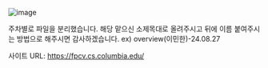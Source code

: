 ![image](https://github.com/user-attachments/assets/3075a56f-4d0f-4a6d-8585-7ccdd469a7ba)



주차별로 파일을 분리했습니다. 
해당 맡으신 소제목대로 올려주시고 뒤에 이름 붙여주시는 방법으로 해주시면 감사하겠습니다.
ex) overview(이민한)-24.08.27

사이트 URL: https://fpcv.cs.columbia.edu/
